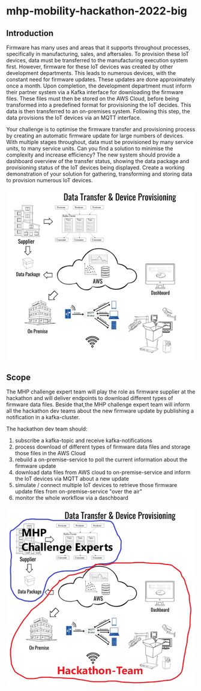 # mhp-mobility-hackathon-2022-big

## Introduction
Firmware has many uses and areas that it supports throughout processes, specifically in manufacturing, sales,
and aftersales. To provision these IoT devices, data must be transferred to the manufacturing execution system
first. However, firmware for these IoT devices was created by other development departments. This leads to
numerous devices, with the constant need for firmware updates. These updates are done approximately once a
month. Upon completion, the development department must inform their partner system via a Kafka interface
for downloading the firmware files. These files must then be stored on the AWS Cloud, before being transformed
into a predefined format for provisioning the IoT decides. This data is then transferred to an on-premises system.
Following this step, the data provisions the IoT devices via an MQTT interface.

Your challenge is to optimise the firmware transfer and provisioning process by creating an automatic firmware
update for large numbers of devices. With multiple stages throughout, data must be provisioned by many service
units, to many service units. Can you find a solution to minimise the complexity and increase efficiency? The new
system should provide a dashboard overview of the transfer status, showing the data package and provisioning
status of the IoT devices being displayed. Create a working demonstration of your solution for gathering, transforming and storing data to provision numerous IoT devices.

![image info](./pictures/bigpicture.png)

## Scope
The MHP challenge expert team will play the role as firmware supplier at the hackathon and will deliver endpoints to download different types of firmware data files. Beside that,the MHP challenge expert team will inform all the hackathon dev teams about the new firmware update by publishing a notification in a kafka-cluster.

The hackathon dev team should:

1. subscribe a kafka-topic and receive kafka-notifications
2. process download of different types of firmware data files and storage those files in the AWS Cloud
3. rebuild a on-premise-service to poll the current information about the firmware update
4. download data files from AWS cloud to on-premise-service and inform the IoT devices via MQTT about a new update
5. simulate / connect multiple IoT devices to retrieve those firmware update files from on-premise-service "over the air"
6. monitor the whole workflow via a daschboard

![image info](./pictures/scope.png)
